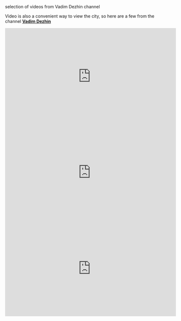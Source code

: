 <section>
    <title>Kherson from a height</title>
    <subtitle>selection of videos from Vadim Dezhin channel</subtitle>
</section>

Video is also a convenient way to view the city, so here are a few from the channel **[Vadim Dezhin](https://www.youtube.com/user/dezhin71)**

<imgrow>
    <pic image_file="video.png" alt="Херсон з висоти" />
    <pic image_file="video2.png" alt="Херсон з висоти" />
</imgrow>

<imgrow>
    <iframe width="560" height="315" src="https://www.youtube.com/embed/xhxmWAfzUzU" title="YouTube video player" frameborder="0" allow="accelerometer; autoplay; clipboard-write; encrypted-media; gyroscope; picture-in-picture" allowfullscreen></iframe>
</imgrow>

<imgrow>
    <iframe width="560" height="315" src="https://www.youtube.com/embed/hJzRf5W4uuE" title="YouTube video player" frameborder="0" allow="accelerometer; autoplay; clipboard-write; encrypted-media; gyroscope; picture-in-picture" allowfullscreen></iframe>
</imgrow>

<imgrow>
    <iframe width="560" height="315" src="https://www.youtube.com/embed/TbBzjYbHJV4" title="YouTube video player" frameborder="0" allow="accelerometer; autoplay; clipboard-write; encrypted-media; gyroscope; picture-in-picture" allowfullscreen></iframe>
</imgrow>
